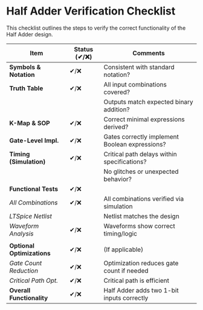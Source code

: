 # Half Adder Verification Checklist

This checklist outlines the steps to verify the correct functionality of the Half Adder design.

| Item                       | Status (✔/❌) | Comments                                     |
|----------------------------|---------------|----------------------------------------------|
| **Symbols & Notation**     |      ✔/❌         | Consistent with standard notation?            |
| **Truth Table**            |      ✔/❌         | All input combinations covered?              |
|                            |               | Outputs match expected binary addition?     |
| **K-Map & SOP**             |       ✔/❌         | Correct minimal expressions derived?        |
| **Gate-Level Impl.**    |          ✔/❌       |  Gates correctly implement Boolean expressions?      |
| **Timing (Simulation)**    |      ✔/❌        | Critical path delays within specifications? |
|                            |               | No glitches or unexpected behavior?         |
| **Functional Tests**         |          ✔/❌         |
| *All Combinations*        |     ✔/❌         |    All combinations verified via simulation        |
| *LTSpice Netlist*   |               | Netlist matches the design|
| *Waveform Analysis*   |         ✔/❌         |  Waveforms show correct timing/logic  |
|                            |              |        |
| **Optional Optimizations**|           ✔/❌        | (If applicable) |
| *Gate Count Reduction*    |          ✔/❌        |  Optimization reduces gate count if needed    |
| *Critical Path Opt.*     |         ✔/❌          |     Critical path is efficient             |
| **Overall Functionality** |       ✔/❌          |      Half Adder adds two 1-bit inputs correctly       |
